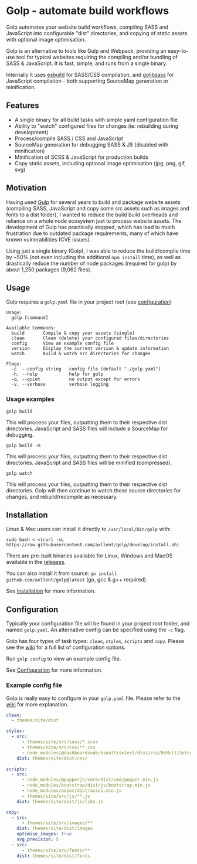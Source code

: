 # Golp - automate build workflows

Golp automates your website build workflows, compiling SASS and JavaScript into configurable "dist" directories, and copying of static assets with optional image optimisation.

Golp is an alternative to tools like Gulp and Webpack, providing an easy-to-use tool for typical websites requiring the compiling and/or bundling of SASS & JavaScript. It is fast, simple, and runs from a single binary.

Internally it uses [esbuild](https://github.com/evanw/esbuild) for SASS/CSS compilation, and [golibsass](https://github.com/bep/golibsass) for JavaScript compilation - both supporting SourceMap generation or minification.


## Features

- A single binary for all build tasks with simple yaml configuration file
- Ability to "watch" configured files for changes (ie: rebuilding during development)
- Process/compile SASS / CSS and JavaScript
- SourceMap generation for debugging SASS & JS (disabled with minification)
- Minification of SCSS & JavaScript for production builds
- Copy static assets, including optional image optimisation (jpg, png, gif, svg)


## Motivation

Having used [Gulp](https://gulpjs.com/) for several years to build and package website assets (compiling SASS, JavaScript and copy some src assets such as images and fonts to a dist folder), I wanted to reduce the build build overheads and reliance on a whole node ecosystem just to process website assets. The development of Gulp has practically stopped, which has lead to much frustration due to outdated package requirements, many of which have known vulnerabilities (CVE issues).

Using just a single binary (Golp), I was able to reduce the build/compile time by ~50% (not even including the additional `npm install` time), as well as drastically reduce the number of node packages (required for gulp) by about 1,250 packages (9,062 files).


## Usage

Golp requires a `golp.yaml` file in your project root (see [configuration](#configuration))

```
Usage:
  golp [command]

Available Commands:
  build       Compile & copy your assets (single)
  clean       Clean (delete) your configured files/directories
  config      View an example config file
  version     Display the current version & update information
  watch       Build & watch src directories for changes

Flags:
  -c  --config string   config file (default "./golp.yaml")
  -h, --help            help for golp
  -q, --quiet           no output except for errors
  -v, --verbose         verbose logging
```


### Usage examples

```
golp build
```
This will process your files, outputting them to their respective dist directories. JavaScript and SASS files will include a SourceMap for debugging.

```
golp build -m
```
This will process your files, outputting them to their respective dist directories. JavaScript and SASS files will be minified (compressed).

```
golp watch
```
This will process your files, outputting them to their respective dist directories. Golp will then continue to watch those source directories for changes, and rebuild/recompile as necessary.


## Installation


Linux & Mac users can install it directly to `/usr/local/bin/golp` with:
```
sudo bash < <(curl -sL https://raw.githubusercontent.com/axllent/golp/develop/install.sh)
```

There are pre-built binaries available for Linux, Windows and MacOS available in the [releases](https://github.com/axllent/golp/releases/latest).

You can also install it from source: `go install github.com/axllent/golp@latest` (go, gcc & g++ required).

See [Installation](https://github.com/axllent/golp/wiki/Installation) for more information.


## Configuration

Typically your configuration file will be found in your project root folder, and named `golp.yaml`. An alternative config can be specified using the `-c` flag.

Golp has four types of task types: `clean`, `styles`, `scripts` and `copy`. Please see the [wiki](https://github.com/axllent/golp/wiki) for a full list of configuration options.

Run `golp config` to view an example config file.

See [Configuration](https://github.com/axllent/golp/wiki/Configuration) for more information.


### Example config file

Golp is really easy to configure in your `golp.yaml` file. Please refer to the [wiki](https://github.com/axllent/golp/wiki/Configuration) for more explanation.

```yaml
clean: 
  - themes/site/dist

styles:
  - src:
      - themes/site/src/sass/*.scss
      - themes/site/src/css/**.css 
      - node_modules/@dashboardcode/bsmultiselect/dist/css/BsMultiSelect.css
    dist: themes/site/dist/css/

scripts:
  - src:
      - node_modules/@popperjs/core/dist/umd/popper.min.js
      - node_modules/bootstrap/dist/js/bootstrap.min.js
      - node_modules/axios/dist/axios.min.js
      - themes/site/src/js/**.js
    dist: themes/site/dist/js/libs.js 

copy:
  - src:
      - themes/site/src/images/**
    dist: themes/site/dist/images
    optimise_images: true
    svg_precision: 5
  - src:
      - themes/site/src/fonts/**
    dist: themes/site/dist/fonts  
```
